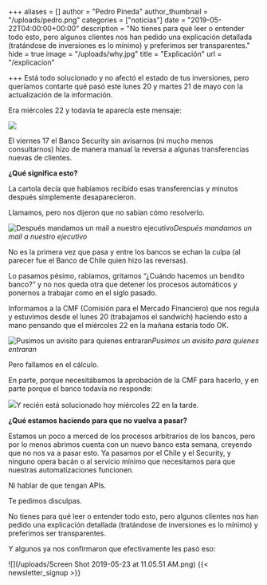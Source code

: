 +++
aliases = []
author = "Pedro Pineda"
author_thumbnail = "/uploads/pedro.png"
categories = ["noticias"]
date = "2019-05-22T04:00:00+00:00"
description = "No tienes para qué leer o entender todo esto, pero algunos clientes nos han pedido una explicación detallada (tratándose de inversiones es lo mínimo) y preferimos ser transparentes."
hide = true
image = "/uploads/why.jpg"
title = "Explicación"
url = "/explicacion"

+++
Está todo solucionado y no afectó el estado de tus inversiones, pero queríamos contarte qué pasó este lunes 20 y martes 21 de mayo con la actualización de la información.

Era miércoles 22 y todavía te aparecía este mensaje:

![](/uploads/explicacion1.png)

El viernes 17 el Banco Security sin avisarnos (ni mucho menos consultarnos) hizo de manera manual la reversa a algunas transferencias nuevas de clientes.

**¿Qué significa esto?**

La cartola decía que habíamos recibido esas transferencias y minutos después simplemente desaparecieron.

Llamamos, pero nos dijeron que no sabían cómo resolverlo.

![Después mandamos un mail a nuestro ejecutivo](/uploads/explicacion2.png)_Después mandamos un mail a nuestro ejecutivo_

No es la primera vez que pasa y entre los bancos se echan la culpa (al parecer fue el Banco de Chile quien hizo las reversas).

Lo pasamos pésimo, rabiamos, gritamos “¿Cuándo hacemos un bendito banco?” y no nos queda otra que detener los procesos automáticos y ponernos a trabajar como en el siglo pasado.

Informamos a la CMF (Comisión para el Mercado Financiero) que nos regula y estuvimos desde el lunes 20 (trabajamos el sandwich) haciendo esto a mano pensando que el miércoles 22 en la mañana estaría todo OK.

![Pusimos un avisito para quienes entraran](/uploads/explicacion3.png)_Pusimos un avisito para quienes entraran_

Pero fallamos en el cálculo.

En parte, porque necesitábamos la aprobación de la CMF para hacerlo, y en parte porque el banco todavía no responde:

![](/uploads/explicacion4.png)Y recién está solucionado hoy miércoles 22 en la tarde.

**¿Qué estamos haciendo para que no vuelva a pasar?**

Estamos un poco a merced de los procesos arbitrarios de los bancos, pero por lo menos abrimos cuenta con un nuevo banco esta semana, creyendo que no nos va a pasar esto. Ya pasamos por el Chile y el Security, y ninguno opera bacán o al servicio mínimo que necesitamos para que nuestras automatizaciones funcionen.

Ni hablar de que tengan APIs.

Te pedimos disculpas.

No tienes para qué leer o entender todo esto, pero algunos clientes nos han pedido una explicación detallada (tratándose de inversiones es lo mínimo) y preferimos ser transparentes.

Y algunos ya nos confirmaron que efectivamente les pasó eso:

![](/uploads/Screen Shot 2019-05-23 at 11.05.51 AM.png)
 {{< newsletter_signup >}}